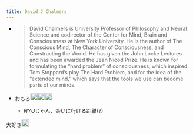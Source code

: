 ```yaml
---
title: David J Chalmers
---
```


* 
   > 
   > David Chalmers is University Professor of Philosophy and Neural Science and codirector of the Center for Mind, Brain and Consciousness at New York University. He is the author of The Conscious Mind, The Character of Consciousness, and Constructing the World. He has given the John Locke Lectures and has been awarded the Jean Nicod Prize. He is known for formulating the “hard problem” of consciousness, which inspired Tom Stoppard’s play The Hard Problem, and for the idea of the “extended mind,” which says that the tools we use can become parts of our minds.

* おもろ<img src='https://scrapbox.io/api/pages/blu3mo-public/blu3mo/icon' alt='blu3mo.icon' height="19.5"/><img src='https://scrapbox.io/api/pages/blu3mo-public/blu3mo/icon' alt='blu3mo.icon' height="19.5"/><img src='https://scrapbox.io/api/pages/blu3mo-public/blu3mo/icon' alt='blu3mo.icon' height="19.5"/>
  
  * *NYU*じゃん、会いに行ける距離(?)

大好き<img src='https://scrapbox.io/api/pages/blu3mo-public/rickshinmi/icon' alt='rickshinmi.icon' height="19.5"/>
